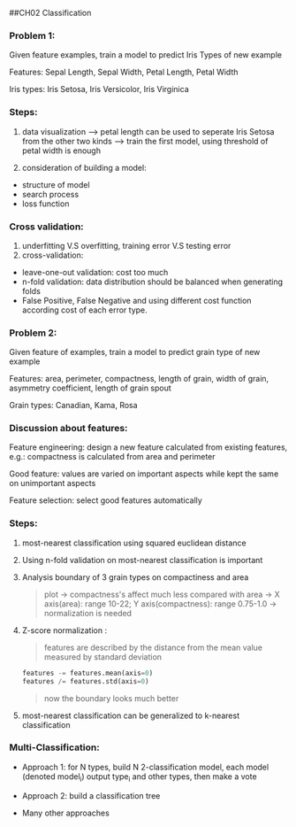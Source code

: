 ##CH02 Classification

### Problem 1: 

Given feature examples, train a model to predict Iris Types of new example

Features: Sepal Length, Sepal Width, Petal Length, Petal Width

Iris types: Iris Setosa, Iris Versicolor, Iris Virginica

### Steps:

1. data visualization --> petal length can be used to seperate Iris Setosa from the other two kinds --> train the first model, using threshold of petal width is enough

2. consideration of building a model: 
  * structure of model
  * search process
  * loss function

### Cross validation: 

1. underfitting V.S overfitting, training error V.S testing error
2. cross-validation: 
  * leave-one-out validation: cost too much
  * n-fold validation: data distribution should be balanced when generating folds
  * False Positive, False Negative and using different cost function according cost of each error type.

### Problem 2:

Given feature of examples, train a model to predict grain type of new example

Features: area, perimeter, compactness, length of grain, width of grain, asymmetry coefficient, length of grain spout

Grain types: Canadian, Kama, Rosa

### Discussion about features:

Feature engineering: design a new feature calculated from existing features, e.g.: compactness is calculated from area and perimeter

Good feature: values are varied on important aspects while kept the same on unimportant aspects

Feature selection: select good features automatically

### Steps:

1. most-nearest classification using squared euclidean distance

2. Using n-fold validation on most-nearest classification is important

3. Analysis boundary of 3 grain types on compactiness and area
   
   > plot -> compactness's affect much less compared with area ->
   	X axis(area): range 10-22; Y axis(compactness): range 0.75-1.0 -> 	normalization is needed
      
4. Z-score normalization : 
	
	> features are described by the distance from the mean value measured by 	standard deviation
	
	~~~python
	features -= features.mean(axis=0)
	features /= features.std(axis=0)
	~~~
	
	> now the boundary looks much better
	
5. most-nearest classification can be generalized to k-nearest classification

### Multi-Classification:

* Approach 1: for N types, build N 2-classification model, each model (denoted model<sub>i</sub>) output type<sub>i</sub> and other types, then make a vote

* Approach 2: build a classification tree

* Many other approaches






